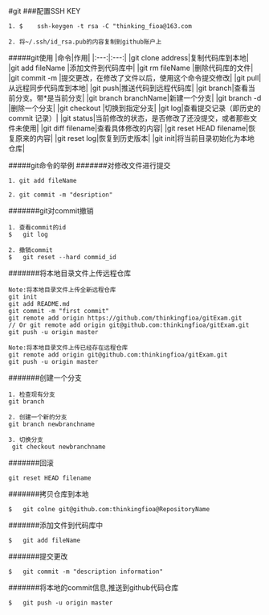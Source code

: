 #git
###配置SSH KEY
```
1. $	ssh-keygen -t rsa -C "thinking_fioa@163.com
```
```
2. 将~/.ssh/id_rsa.pub的内容复制到github账户上
```
#####git使用
|命令|作用|
|:---:|:---:|
|git clone address|复制代码库到本地|
|git add fileName |添加文件到代码库中|
|git rm fileName |删除代码库的文件|
|git commit -m <message>|提交更改，在修改了文件以后，使用这个命令提交修改|
|git pull|从远程同步代码库到本地|
|git push|推送代码到远程代码库|
|git branch|查看当前分支。带*是当前分支|
|git branch branchName|新建一个分支|
|git branch -d <branch-name>|删除一个分支|
|git checkout <branch-name>|切换到指定分支|
|git log|查看提交记录（即历史的 commit 记录）|
|git status|当前修改的状态，是否修改了还没提交，或者那些文件未使用|
|git diff filename|查看具体修改的内容|
|git reset HEAD filename|恢复原来的内容|
|git reset log|恢复到历史版本|
|git init|将当前目录初始化为本地仓库|

#####git命令的举例
#######对修改文件进行提交
```
1. git add fileName
```
```
2. git commit -m "desription"
```
#######git对commit撤销
```
1. 查看commit的id
$	git log
```
```
2. 撤销commit
$	git reset --hard commid_id
```
#######将本地目录文件上传远程仓库
```
Note:将本地目录文件上传全新远程仓库
git init
git add README.md
git commit -m "first commit"
git remote add origin https://github.com/thinkingfioa/gitExam.git 
// Or git remote add origin git@github.com:thinkingfioa/gitExam.git
git push -u origin master
```
```
Note:将本地目录文件上传已经存在远程仓库
git remote add origin git@github.com:thinkingfioa/gitExam.git
git push -u origin master
```
#######创建一个分支
```
1. 检查现有分支
git branch
```
```
2. 创建一个新的分支
git branch newbranchname
```
```
3. 切换分支
 git checkout newbranchname
```
#######回滚
```
git reset HEAD filename
```
#######拷贝仓库到本地
```
$	git colne git@github.com:thinkingfioa@RepositoryName
```
#######添加文件到代码库中
```
$	git add fileName
```
#######提交更改
```
$	git commit -m "description information"
```
#######将本地的commit信息,推送到github代码仓库
```
$	git push -u origin master
```
